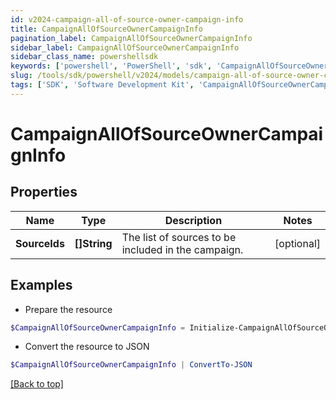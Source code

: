 ```yaml
---
id: v2024-campaign-all-of-source-owner-campaign-info
title: CampaignAllOfSourceOwnerCampaignInfo
pagination_label: CampaignAllOfSourceOwnerCampaignInfo
sidebar_label: CampaignAllOfSourceOwnerCampaignInfo
sidebar_class_name: powershellsdk
keywords: ['powershell', 'PowerShell', 'sdk', 'CampaignAllOfSourceOwnerCampaignInfo', 'V2024CampaignAllOfSourceOwnerCampaignInfo'] 
slug: /tools/sdk/powershell/v2024/models/campaign-all-of-source-owner-campaign-info
tags: ['SDK', 'Software Development Kit', 'CampaignAllOfSourceOwnerCampaignInfo', 'V2024CampaignAllOfSourceOwnerCampaignInfo']
---
```



# CampaignAllOfSourceOwnerCampaignInfo

## Properties

Name | Type | Description | Notes
------------ | ------------- | ------------- | -------------
**SourceIds** | **[]String** | The list of sources to be included in the campaign. | [optional] 

## Examples

- Prepare the resource
```powershell
$CampaignAllOfSourceOwnerCampaignInfo = Initialize-CampaignAllOfSourceOwnerCampaignInfo  -SourceIds [0fbe863c063c4c88a35fd7f17e8a3df5]
```

- Convert the resource to JSON
```powershell
$CampaignAllOfSourceOwnerCampaignInfo | ConvertTo-JSON
```


[[Back to top]](#) 

